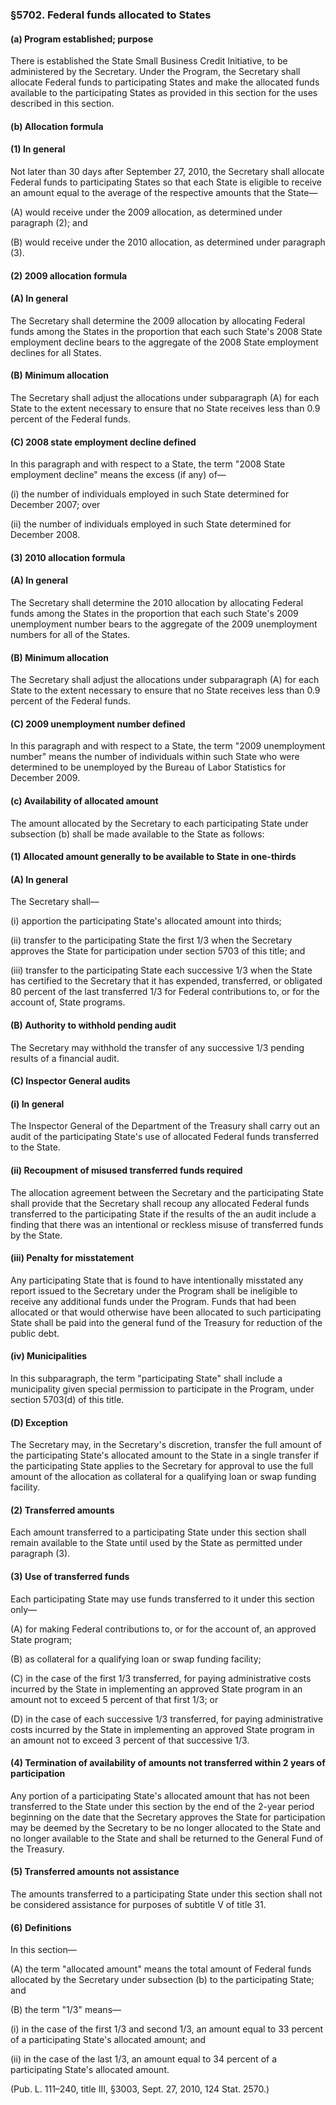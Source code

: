 ### §5702. Federal funds allocated to States ###

#### (a) Program established; purpose ####

There is established the State Small Business Credit Initiative, to be administered by the Secretary. Under the Program, the Secretary shall allocate Federal funds to participating States and make the allocated funds available to the participating States as provided in this section for the uses described in this section.

#### (b) Allocation formula ####

#### (1) In general ####

Not later than 30 days after September 27, 2010, the Secretary shall allocate Federal funds to participating States so that each State is eligible to receive an amount equal to the average of the respective amounts that the State—

(A) would receive under the 2009 allocation, as determined under paragraph (2); and

(B) would receive under the 2010 allocation, as determined under paragraph (3).

#### (2) 2009 allocation formula ####

#### (A) In general ####

The Secretary shall determine the 2009 allocation by allocating Federal funds among the States in the proportion that each such State's 2008 State employment decline bears to the aggregate of the 2008 State employment declines for all States.

#### (B) Minimum allocation ####

The Secretary shall adjust the allocations under subparagraph (A) for each State to the extent necessary to ensure that no State receives less than 0.9 percent of the Federal funds.

#### (C) 2008 state employment decline defined ####

In this paragraph and with respect to a State, the term "2008 State employment decline" means the excess (if any) of—

(i) the number of individuals employed in such State determined for December 2007; over

(ii) the number of individuals employed in such State determined for December 2008.

#### (3) 2010 allocation formula ####

#### (A) In general ####

The Secretary shall determine the 2010 allocation by allocating Federal funds among the States in the proportion that each such State's 2009 unemployment number bears to the aggregate of the 2009 unemployment numbers for all of the States.

#### (B) Minimum allocation ####

The Secretary shall adjust the allocations under subparagraph (A) for each State to the extent necessary to ensure that no State receives less than 0.9 percent of the Federal funds.

#### (C) 2009 unemployment number defined ####

In this paragraph and with respect to a State, the term "2009 unemployment number" means the number of individuals within such State who were determined to be unemployed by the Bureau of Labor Statistics for December 2009.

#### (c) Availability of allocated amount ####

The amount allocated by the Secretary to each participating State under subsection (b) shall be made available to the State as follows:

#### (1) Allocated amount generally to be available to State in one-thirds ####

#### (A) In general ####

The Secretary shall—

(i) apportion the participating State's allocated amount into thirds;

(ii) transfer to the participating State the first 1/3 when the Secretary approves the State for participation under section 5703 of this title; and

(iii) transfer to the participating State each successive 1/3 when the State has certified to the Secretary that it has expended, transferred, or obligated 80 percent of the last transferred 1/3 for Federal contributions to, or for the account of, State programs.

#### (B) Authority to withhold pending audit ####

The Secretary may withhold the transfer of any successive 1/3 pending results of a financial audit.

#### (C) Inspector General audits ####

#### (i) In general ####

The Inspector General of the Department of the Treasury shall carry out an audit of the participating State's use of allocated Federal funds transferred to the State.

#### (ii) Recoupment of misused transferred funds required ####

The allocation agreement between the Secretary and the participating State shall provide that the Secretary shall recoup any allocated Federal funds transferred to the participating State if the results of the an audit include a finding that there was an intentional or reckless misuse of transferred funds by the State.

#### (iii) Penalty for misstatement ####

Any participating State that is found to have intentionally misstated any report issued to the Secretary under the Program shall be ineligible to receive any additional funds under the Program. Funds that had been allocated or that would otherwise have been allocated to such participating State shall be paid into the general fund of the Treasury for reduction of the public debt.

#### (iv) Municipalities ####

In this subparagraph, the term "participating State" shall include a municipality given special permission to participate in the Program, under section 5703(d) of this title.

#### (D) Exception ####

The Secretary may, in the Secretary's discretion, transfer the full amount of the participating State's allocated amount to the State in a single transfer if the participating State applies to the Secretary for approval to use the full amount of the allocation as collateral for a qualifying loan or swap funding facility.

#### (2) Transferred amounts ####

Each amount transferred to a participating State under this section shall remain available to the State until used by the State as permitted under paragraph (3).

#### (3) Use of transferred funds ####

Each participating State may use funds transferred to it under this section only—

(A) for making Federal contributions to, or for the account of, an approved State program;

(B) as collateral for a qualifying loan or swap funding facility;

(C) in the case of the first 1/3 transferred, for paying administrative costs incurred by the State in implementing an approved State program in an amount not to exceed 5 percent of that first 1/3; or

(D) in the case of each successive 1/3 transferred, for paying administrative costs incurred by the State in implementing an approved State program in an amount not to exceed 3 percent of that successive 1/3.

#### (4) Termination of availability of amounts not transferred within 2 years of participation ####

Any portion of a participating State's allocated amount that has not been transferred to the State under this section by the end of the 2-year period beginning on the date that the Secretary approves the State for participation may be deemed by the Secretary to be no longer allocated to the State and no longer available to the State and shall be returned to the General Fund of the Treasury.

#### (5) Transferred amounts not assistance ####

The amounts transferred to a participating State under this section shall not be considered assistance for purposes of subtitle V of title 31.

#### (6) Definitions ####

In this section—

(A) the term "allocated amount" means the total amount of Federal funds allocated by the Secretary under subsection (b) to the participating State; and

(B) the term "1/3" means—

(i) in the case of the first 1/3 and second 1/3, an amount equal to 33 percent of a participating State's allocated amount; and

(ii) in the case of the last 1/3, an amount equal to 34 percent of a participating State's allocated amount.

(Pub. L. 111–240, title III, §3003, Sept. 27, 2010, 124 Stat. 2570.)